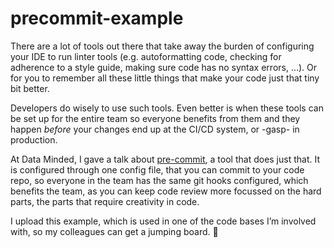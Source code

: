 # precommit-example

There are a lot of tools out there that take away the burden of configuring
your IDE to run linter tools (e.g. autoformatting code, checking for adherence
to a style guide, making sure code has no syntax errors, …). Or for you to
remember all these little things that make your code just that tiny bit better. 

Developers do wisely to use such tools. Even better is when these tools can be
set up for the entire team so everyone benefits from them and they happen
_before_ your changes end up at the CI/CD system, or -gasp- in production.

At Data Minded, I gave a talk about [pre-commit], a tool that does just that.
It is configured through one config file, that you can commit to your code
repo, so everyone in the team has the same git hooks configured, which benefits
the team, as you can keep code review more focussed on the hard parts, the
parts that require creativity in code.

I upload this example, which is used in one of the code bases I’m involved
with, so my colleagues can get a jumping board. 🚀

[pre-commit]: https://pre-commit.com/
